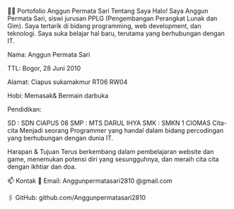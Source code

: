 👩‍💻 Portofolio Anggun Permata Sari
Tentang Saya
Halo! Saya Anggun Permata Sari, siswi jurusan PPLG (Pengembangan Perangkat Lunak dan Gim). Saya tertarik di bidang programming, web development, dan teknologi. Saya suka belajar hal baru, terutama yang berhubungan dengan IT.

Nama: Anggun Permata Sari

TTL: Bogor, 28 Juni 2010

Alamat: Ciapus sukamakmur RT06 RW04

Hobi: Memasak& Bermain darbuka

Pendidikan:

SD : SDN CIAPUS 08
SMP : MTS DARUL IHYA
SMK : SMKN 1 CIOMAS
Cita-cita
Menjadi seorang Programmer yang handal dalam bidang percodingan yang berhubungan dengan dunia IT.

Harapan & Tujuan
Terus berkembang dalam pembelajaran website dan game, menemukan potensi diri yang sesungguhnya, dan meraih cita cita dengan ikhtiar dan doa.

📫 Kontak
📧 Email: Anggunpermatasari2810 @gmail.com

🖇️ GitHub: github.com/Anggunpermatasari2810
